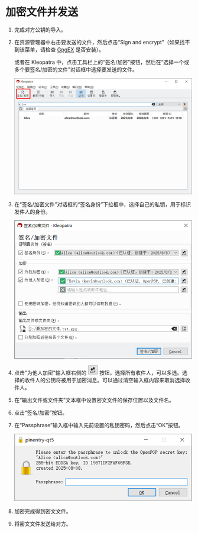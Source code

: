 # 加密文件并发送

1. 完成对方公钥的导入。

2. 在资源管理器中右击要发送的文件，然后点击“Sign and encrypt”（如果找不到该菜单，请检查 [GpgEX](prepare-software.md#gpgex) 是否安装）。

    或者在 Kleopatra 中，点击工具栏上的“签名/加密”按钮，然后在“选择一个或多个要签名/加密的文件”对话框中选择要发送的文件。

    ![签名/加密按钮](encrypt-message/sign-and-ecrypt-button.png)

3. 在“签名/加密文件”对话框的“签名身份”下拉框中，选择自己的私钥，用于标识发件人的身份。

    ![签名/加密文件对话框](encrypt-message/file-recipients.png)

4. 点击"为他人加密"输入框右侧的 ![选择证书按钮](encrypt-message/select-certificates-button.png) 按钮，选择所有收件人，可以多选。选择的收件人的公钥将被用于加密消息。可以通过清空输入框内容来取消选择收件人。

5. 在“输出文件或文件夹”文本框中设置密文文件的保存位置以及文件名。

6. 点击“签名/加密”按钮。

7. 在“Passphrase”输入框中输入先前设置的私钥密码，然后点击“OK”按钮。

    ![输入私钥密码](shared/enter-private-key-passphrase.png)

8. 加密完成得到密文文件。

9. 将密文文件发送给对方。
